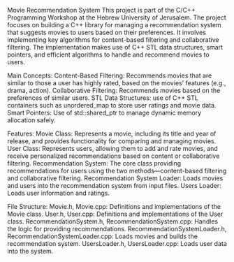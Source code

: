 Movie Recommendation System
This project is part of the C/C++ Programming Workshop at the Hebrew University of Jerusalem. 
The project focuses on building a C++ library for managing a recommendation system that suggests movies to users based on their preferences. It involves implementing 
key algorithms for content-based filtering and collaborative filtering. The implementation makes use of C++ STL data structures, smart pointers, and efficient 
algorithms to handle and recommend movies to users.

Main Concepts:
Content-Based Filtering: Recommends movies that are similar to those a user has highly rated, based on the movies' features (e.g., drama, action).
Collaborative Filtering: Recommends movies based on the preferences of similar users.
STL Data Structures: use of C++ STL containers such as unordered_map to store user ratings and movie data.
Smart Pointers: Use of std::shared_ptr to manage dynamic memory allocation safely.

Features:
Movie Class: Represents a movie, including its title and year of release, and provides functionality for comparing and managing movies.
User Class: Represents users, allowing them to add and rate movies, and receive personalized recommendations based on content or collaborative filtering.
Recommendation System: The core class providing recommendations for users using the two methods—content-based filtering and collaborative filtering.
Recommendation System Loader: Loads movies and users into the recommendation system from input files.
Users Loader: Loads user information and ratings.

File Structure:
Movie.h, Movie.cpp: Definitions and implementations of the Movie class.
User.h, User.cpp: Definitions and implementations of the User class.
RecommendationSystem.h, RecommendationSystem.cpp: Handles the logic for providing recommendations.
RecommendationSystemLoader.h, RecommendationSystemLoader.cpp: Loads movies and builds the recommendation system.
UsersLoader.h, UsersLoader.cpp: Loads user data into the system.


